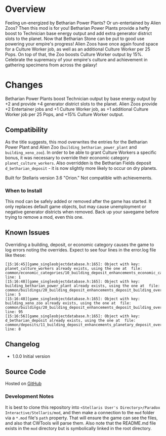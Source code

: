 # Overview

Feeling un-energized by Betharian Power Plants? Or un-entertained by Alien Zoos? Then this mod is for you! Betharian Power Plants provide a hefty boost to Technician base energy output and add extra generator district slots to the planet. Now that Betharian Stone can be put to good use powering your empire's progress! Alien Zoos have once again found space for a Culture Worker job, as well as an additional Culture Worker per 25 Pops. On top of that, the Zoo boosts Culture Worker output by 15%. Celebrate the supremacy of your empire's culture and achievement in gathering specimens from across the galaxy!

# Changes

Betharian Power Plants boost Technician output by base energy output by +2 and provide +4 generator district slots to the planet. Alien Zoos provide +2 Entertainer jobs and +1 Culture Worker job, as +1 additional Culture Worker job per 25 Pops, and +15% Culture Worker output.

## Compatibility

As the title suggests, this mod overwrites the entries for the Betharian Power Plant and Alien Zoo (`building_betharian_power_plant` and `building_xeno_zoo`). In order to be able to grant Culture Workers a specific bonus, it was necessary to override their economic category `planet_culture_workers`. Also overridden is the Betharian Fields deposit `d_betharian_deposit` - it is now slightly more likely to occur on dry planets.

Built for Stellaris version 3.6 "Orion."  Not compatible with achievements.

### When to Install

This mod can be safely added or removed after the game has started. It only replaces default game objects, but may cause unemployment or negative generator districts when removed.  Back up your savegame before trying to remove a mod, even this one.

## Known Issues

Overriding a building, deposit, or economic category causes the game to log errors noting the overrides.  Expect to see four lines in the error.log file like these:

```
[15:16:45][game_singleobjectdatabase.h:165]: Object with key: planet_culture_workers already exists, using the one at  file: common/economic_categories/10_building_deposit_enhancements_economic_category_overrides.txt line: 1
[15:16:48][game_singleobjectdatabase.h:165]: Object with key: building_betharian_power_plant already exists, using the one at  file: common/buildings/20_building_deposit_enhancements_deposit_building_overrides.txt line: 5
[15:16:48][game_singleobjectdatabase.h:165]: Object with key: building_xeno_zoo already exists, using the one at  file: common/buildings/20_building_deposit_enhancements_deposit_building_overrides.txt line: 95
[15:16:56][game_singleobjectdatabase.h:165]: Object with key: d_betharian_deposit already exists, using the one at  file: common/deposits/11_building_deposit_enhancements_planetary_deposit_overrides.txt line: 8
```

## Changelog

* 1.0.0 Initial version

## Source Code

Hosted on [GitHub](https://github.com/corsairmarks/building_deposit_enhancements)

### Development Notes

It is best to clone this repository into `<Stellaris User's Directory>/Paradox Interactive/Stellaris/mod`, and then make a connection to the `mod` folder via a `*.mod` file's `path` property.  That will ensure the game can see the files, and also that CWTools will parse them.  Also note that the README.md file exists in the `mod` directory but is symbolically linked in the root directory.